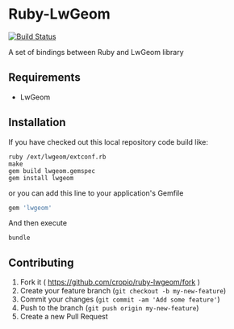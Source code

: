 # Ruby-LwGeom
[![Build Status](https://travis-ci.org/cropio/ruby-lwgeom.svg?branch=master)](https://travis-ci.org/cropio/ruby-lwgeom)

A set of bindings between Ruby and LwGeom library

## Requirements
* LwGeom

## Installation
If you have checked out this local repository code build like:

```
ruby /ext/lwgeom/extconf.rb
make
gem build lwgeom.gemspec
gem install lwgeom
```

or you can add this line to your application's Gemfile
```ruby
gem 'lwgeom'
```

And then execute
```
bundle
```

## Contributing
1. Fork it ( https://github.com/cropio/ruby-lwgeom/fork )
2. Create your feature branch (`git checkout -b my-new-feature`)
3. Commit your changes (`git commit -am 'Add some feature'`)
4. Push to the branch (`git push origin my-new-feature`)
5. Create a new Pull Request